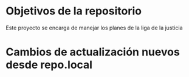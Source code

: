 # Objetivos de la repositorio

Este proyecto se encarga de manejar los planes de la liga de la justicia


# Cambios de actualización nuevos desde repo.local
